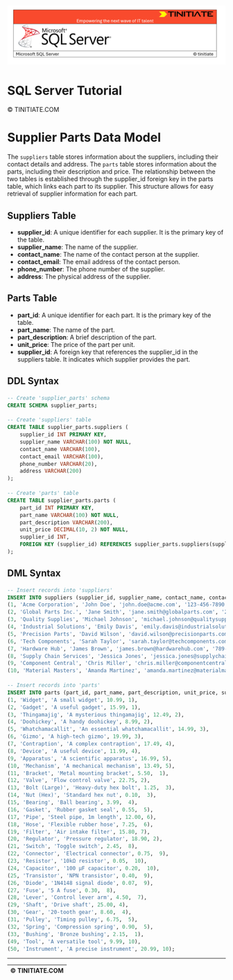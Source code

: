 ![SQL Server Tinitiate Image](../../sqlserver-sql/sqlserver.png)

# SQL Server Tutorial

&copy; TINITIATE.COM

# Supplier Parts Data Model
The `suppliers` table stores information about the suppliers, including their contact details and address. The `parts` table stores information about the parts, including their description and price. The relationship between the two tables is established through the supplier_id foreign key in the parts table, which links each part to its supplier. This structure allows for easy retrieval of supplier information for each part.

## Suppliers Table
* **supplier_id**: A unique identifier for each supplier. It is the primary key of the table.
* **supplier_name**: The name of the supplier.
* **contact_name**: The name of the contact person at the supplier.
* **contact_email**: The email address of the contact person.
* **phone_number**: The phone number of the supplier.
* **address**: The physical address of the supplier.
## Parts Table
* **part_id**: A unique identifier for each part. It is the primary key of the table.
* **part_name**: The name of the part.
* **part_description**: A brief description of the part.
* **unit_price**: The price of the part per unit.
* **supplier_id**: A foreign key that references the supplier_id in the suppliers table. It indicates which supplier provides the part.

## DDL Syntax
```sql
-- Create 'supplier_parts' schema
CREATE SCHEMA supplier_parts;

-- Create 'suppliers' table
CREATE TABLE supplier_parts.suppliers (
    supplier_id INT PRIMARY KEY,
    supplier_name VARCHAR(100) NOT NULL,
    contact_name VARCHAR(100),
    contact_email VARCHAR(100),
    phone_number VARCHAR(20),
    address VARCHAR(200)
);

-- Create 'parts' table
CREATE TABLE supplier_parts.parts (
    part_id INT PRIMARY KEY,
    part_name VARCHAR(100) NOT NULL,
    part_description VARCHAR(200),
    unit_price DECIMAL(10, 2) NOT NULL,
    supplier_id INT,
    FOREIGN KEY (supplier_id) REFERENCES supplier_parts.suppliers(supplier_id)
);
```

## DML Syntax
```sql
-- Insert records into 'suppliers'
INSERT INTO suppliers (supplier_id, supplier_name, contact_name, contact_email, phone_number, address) VALUES
(1, 'Acme Corporation', 'John Doe', 'john.doe@acme.com', '123-456-7890', '123 Main St, Anytown, USA'),
(2, 'Global Parts Inc.', 'Jane Smith', 'jane.smith@globalparts.com', '234-567-8901', '456 Elm St, Anytown, USA'),
(3, 'Quality Supplies', 'Michael Johnson', 'michael.johnson@qualitysupplies.com', '345-678-9012', '789 Pine St, Anytown, USA'),
(4, 'Industrial Solutions', 'Emily Davis', 'emily.davis@industrialsolutions.com', '456-789-0123', '101 Oak St, Anytown, USA'),
(5, 'Precision Parts', 'David Wilson', 'david.wilson@precisionparts.com', '567-890-1234', '202 Maple St, Anytown, USA'),
(6, 'Tech Components', 'Sarah Taylor', 'sarah.taylor@techcomponents.com', '678-901-2345', '303 Cedar St, Anytown, USA'),
(7, 'Hardware Hub', 'James Brown', 'james.brown@hardwarehub.com', '789-012-3456', '404 Birch St, Anytown, USA'),
(8, 'Supply Chain Services', 'Jessica Jones', 'jessica.jones@supplychainservices.com', '890-123-4567', '505 Cherry St, Anytown, USA'),
(9, 'Component Central', 'Chris Miller', 'chris.miller@componentcentral.com', '901-234-5678', '606 Walnut St, Anytown, USA'),
(10, 'Material Masters', 'Amanda Martinez', 'amanda.martinez@materialmasters.com', '012-345-6789', '707 Spruce St, Anytown, USA');

-- Insert records into 'parts'
INSERT INTO parts (part_id, part_name, part_description, unit_price, supplier_id) VALUES
(1, 'Widget', 'A small widget', 10.99, 1),
(2, 'Gadget', 'A useful gadget', 15.99, 1),
(3, 'Thingamajig', 'A mysterious thingamajig', 12.49, 2),
(4, 'Doohickey', 'A handy doohickey', 8.99, 2),
(5, 'Whatchamacallit', 'An essential whatchamacallit', 14.99, 3),
(6, 'Gizmo', 'A high-tech gizmo', 19.99, 3),
(7, 'Contraption', 'A complex contraption', 17.49, 4),
(8, 'Device', 'A useful device', 11.99, 4),
(9, 'Apparatus', 'A scientific apparatus', 16.99, 5),
(10, 'Mechanism', 'A mechanical mechanism', 13.49, 5),
(11, 'Bracket', 'Metal mounting bracket', 5.50,  1),
(12, 'Valve', 'Flow control valve', 22.75, 2),
(13, 'Bolt (Large)', 'Heavy-duty hex bolt', 1.25,  3),
(14, 'Nut (Hex)', 'Standard hex nut', 0.10,  3),
(15, 'Bearing', 'Ball bearing', 3.99,  4),
(16, 'Gasket', 'Rubber gasket seal', 0.55,  5),
(17, 'Pipe', 'Steel pipe, 1m length', 12.00, 6),
(18, 'Hose', 'Flexible rubber hose', 7.25,  6),
(19, 'Filter', 'Air intake filter', 15.80, 7),
(20, 'Regulator', 'Pressure regulator', 18.90, 2),
(21, 'Switch', 'Toggle switch', 2.45,  8),
(22, 'Connector', 'Electrical connector', 0.75,  9),
(23, 'Resistor', '10kΩ resistor', 0.05,  10),
(24, 'Capacitor', '100 µF capacitor', 0.20,  10),
(25, 'Transistor', 'NPN transistor', 0.40,  9),
(26, 'Diode', '1N4148 signal diode', 0.07,  9),
(27, 'Fuse', '5 A fuse', 0.30,  8),
(28, 'Lever', 'Control lever arm', 4.50,  7),
(29, 'Shaft', 'Drive shaft', 25.00, 4),
(30, 'Gear', '20-tooth gear', 8.60,  4),
(31, 'Pulley', 'Timing pulley', 6.75,  5),
(32, 'Spring', 'Compression spring', 0.90,  5),
(33, 'Bushing', 'Bronze bushing', 2.15,  1),
(49, 'Tool', 'A versatile tool', 9.99, 10),
(50, 'Instrument', 'A precise instrument', 20.99, 10);
```

***
| &copy; TINITIATE.COM |
|----------------------|
